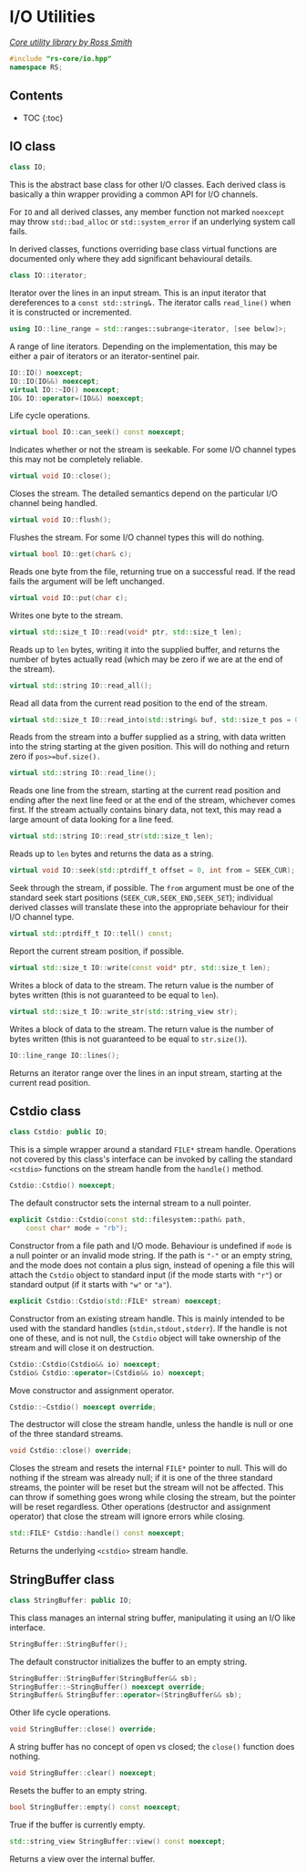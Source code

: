 # I/O Utilities

_[Core utility library by Ross Smith](index.html)_

```c++
#include "rs-core/io.hpp"
namespace RS;
```

## Contents

* TOC
{:toc}

## IO class

```c++
class IO;
```

This is the abstract base class for other I/O classes. Each derived class is
basically a thin wrapper providing a common API for I/O channels.

For `IO` and all derived classes, any member function not marked `noexcept`
may throw `std::bad_alloc` or `std::system_error` if an underlying system
call fails.

In derived classes, functions overriding base class virtual functions are
documented only where they add significant behavioural details.

```c++
class IO::iterator;
```

Iterator over the lines in an input stream. This is an input iterator that
dereferences to a `const std::string&.` The iterator calls `read_line()` when
it is constructed or incremented.

```c++
using IO::line_range = std::ranges::subrange<iterator, [see below]>;
```

A range of line iterators. Depending on the implementation, this may be either
a pair of iterators or an iterator-sentinel pair.

```c++
IO::IO() noexcept;
IO::IO(IO&&) noexcept;
virtual IO::~IO() noexcept;
IO& IO::operator=(IO&&) noexcept;
```

Life cycle operations.

```c++
virtual bool IO::can_seek() const noexcept;
```

Indicates whether or not the stream is seekable. For some I/O channel types
this may not be completely reliable.

```c++
virtual void IO::close();
```

Closes the stream. The detailed semantics depend on the particular I/O channel
being handled.

```c++
virtual void IO::flush();
```

Flushes the stream. For some I/O channel types this will do nothing.

```c++
virtual bool IO::get(char& c);
```

Reads one byte from the file, returning true on a successful read. If the read
fails the argument will be left unchanged.

```c++
virtual void IO::put(char c);
```

Writes one byte to the stream.

```c++
virtual std::size_t IO::read(void* ptr, std::size_t len);
```

Reads up to `len` bytes, writing it into the supplied buffer, and returns the
number of bytes actually read (which may be zero if we are at the end of the
stream).

```c++
virtual std::string IO::read_all();
```

Read all data from the current read position to the end of the stream.

```c++
virtual std::size_t IO::read_into(std::string& buf, std::size_t pos = 0);
```

Reads from the stream into a buffer supplied as a string, with data written
into the string starting at the given position. This will do nothing and
return zero if `pos>=buf.size().`

```c++
virtual std::string IO::read_line();
```

Reads one line from the stream, starting at the current read position and
ending after the next line feed or at the end of the stream, whichever comes
first. If the stream actually contains binary data, not text, this may read a
large amount of data looking for a line feed.

```c++
virtual std::string IO::read_str(std::size_t len);
```

Reads up to `len` bytes and returns the data as a string.

```c++
virtual void IO::seek(std::ptrdiff_t offset = 0, int from = SEEK_CUR);
```

Seek through the stream, if possible. The `from` argument must be one of the
standard seek start positions (`SEEK_CUR,SEEK_END,SEEK_SET`); individual
derived classes will translate these into the appropriate behaviour for their
I/O channel type.

```c++
virtual std::ptrdiff_t IO::tell() const;
```

Report the current stream position, if possible.

```c++
virtual std::size_t IO::write(const void* ptr, std::size_t len);
```

Writes a block of data to the stream. The return value is the number of bytes
written (this is not guaranteed to be equal to `len`).

```c++
virtual std::size_t IO::write_str(std::string_view str);
```

Writes a block of data to the stream. The return value is the number of bytes
written (this is not guaranteed to be equal to `str.size()`).

```c++
IO::line_range IO::lines();
```

Returns an iterator range over the lines in an input stream, starting at the
current read position.

## Cstdio class

```c++
class Cstdio: public IO;
```

This is a simple wrapper around a standard `FILE*` stream handle. Operations
not covered by this class's interface can be invoked by calling the standard
`<cstdio>` functions on the stream handle from the `handle()` method.

```c++
Cstdio::Cstdio() noexcept;
```

The default constructor sets the internal stream to a null pointer.

```c++
explicit Cstdio::Cstdio(const std::filesystem::path& path,
    const char* mode = "rb");
```

Constructor from a file path and I/O mode. Behaviour is undefined if `mode` is
a null pointer or an invalid mode string. If the path is `"-"` or an empty
string, and the mode does not contain a plus sign, instead of opening a file
this will attach the `Cstdio` object to standard input (if the mode starts
with `"r"`) or standard output (if it starts with `"w"` or `"a"`).

```c++
explicit Cstdio::Cstdio(std::FILE* stream) noexcept;
```

Constructor from an existing stream handle. This is mainly intended to be used
with the standard handles (`stdin,stdout,stderr`). If the handle is not one
of these, and is not null, the `Cstdio` object will take ownership of the
stream and will close it on destruction.

```c++
Cstdio::Cstdio(Cstdio&& io) noexcept;
Cstdio& Cstdio::operator=(Cstdio&& io) noexcept;
```

Move constructor and assignment operator.

```c++
Cstdio::~Cstdio() noexcept override;
```

The destructor will close the stream handle, unless the handle is null or one
of the three standard streams.

```c++
void Cstdio::close() override;
```

Closes the stream and resets the internal `FILE*` pointer to null. This will
do nothing if the stream was already null; if it is one of the three standard
streams, the pointer will be reset but the stream will not be affected. This
can throw if something goes wrong while closing the stream, but the pointer
will be reset regardless. Other operations (destructor and assignment
operator) that close the stream will ignore errors while closing.

```c++
std::FILE* Cstdio::handle() const noexcept;
```

Returns the underlying `<cstdio>` stream handle.

## StringBuffer class

```c++
class StringBuffer: public IO;
```

This class manages an internal string buffer, manipulating it using an I/O
like interface.

```c++
StringBuffer::StringBuffer();
```

The default constructor initializes the buffer to an empty string.

```c++
StringBuffer::StringBuffer(StringBuffer&& sb);
StringBuffer::~StringBuffer() noexcept override;
StringBuffer& StringBuffer::operator=(StringBuffer&& sb);
```

Other life cycle operations.

```c++
void StringBuffer::close() override;
```

A string buffer has no concept of open vs closed; the `close()` function does
nothing.

```c++
void StringBuffer::clear() noexcept;
```

Resets the buffer to an empty string.

```c++
bool StringBuffer::empty() const noexcept;
```

True if the buffer is currently empty.

```c++
std::string_view StringBuffer::view() const noexcept;
```

Returns a view over the internal buffer.
